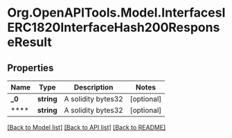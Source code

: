 # Org.OpenAPITools.Model.InterfacesIERC1820InterfaceHash200ResponseResult

## Properties

Name | Type | Description | Notes
------------ | ------------- | ------------- | -------------
**_0** | **string** | A solidity bytes32 | [optional] 
**** | **string** | A solidity bytes32 | [optional] 

[[Back to Model list]](../README.md#documentation-for-models) [[Back to API list]](../README.md#documentation-for-api-endpoints) [[Back to README]](../README.md)


